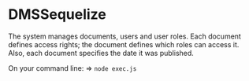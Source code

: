 # DMSSequelize
The system manages documents, users and user roles. Each document defines access rights; the document defines which roles can access it. Also, each document specifies the date it was published.

On your command line:
=> `node exec.js`
